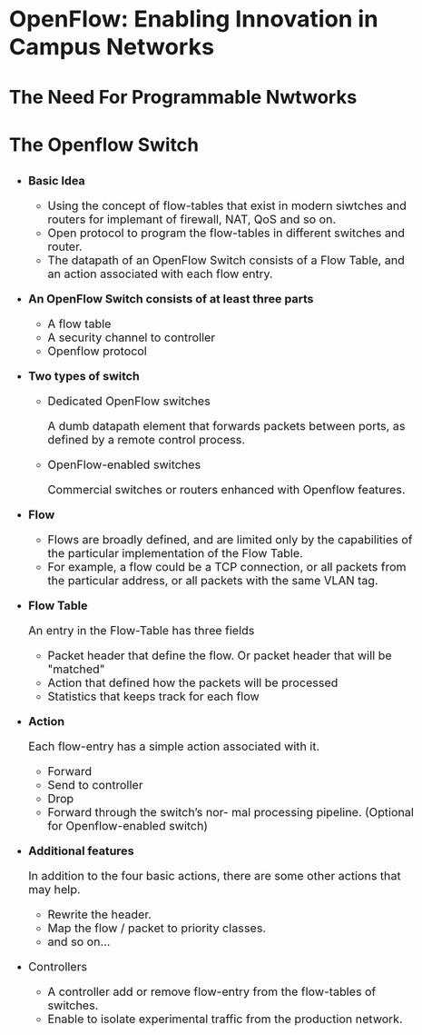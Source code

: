 <style>
    body{
    	font-size: 15pt;
    }
    h2{
        font-size: 28pt;
        font-weight: bold;
    }
    h3{
        font-size: 24pt;
        font-weight: bold;
    }
</style>

# **OpenFlow: Enabling Innovation in Campus Networks**

### The Need For Programmable Nwtworks



### The Openflow Switch

* **Basic Idea**

	* Using the concept of flow-tables that exist in modern siwtches and routers for implemant of firewall, NAT, QoS and so on.
	* Open protocol to program the flow-tables in different switches and router.
	* The datapath of an OpenFlow Switch consists of a Flow Table, and an action associated with each flow entry. 

* **An OpenFlow Switch consists of at least three parts**

	* A flow table
	* A security channel to controller
	* Openflow protocol

* **Two types of switch**

	* Dedicated OpenFlow switches 

		A dumb datapath element that forwards packets between ports, as defined by a remote control process.

	* OpenFlow-enabled switches 

		Commercial switches or routers enhanced with Openflow features.

* **Flow**

	* Flows are broadly defined, and are limited only by the capabilities of the particular implementation of the Flow Table.
	* For example, a flow could be a TCP connection, or all packets from the particular address, or all packets with the same VLAN tag.

* **Flow Table**

	An entry in the Flow-Table has three fields

	* Packet header that define the flow. Or packet header that will be "matched"
	* Action that defined how the packets will be processed
	* Statistics that keeps track for each flow 

* **Action**

	Each flow-entry has a simple action associated with it.

	* Forward
	* Send to controller
	* Drop
	* Forward through the switch’s nor- mal processing pipeline. (Optional for Openflow-enabled switch)

* **Additional features**

	In addition to the four basic actions, there are some other actions that may help.

	*  Rewrite the header.
	* Map the flow / packet to priority classes.
	* and so on...

* Controllers

	* A controller add or remove flow-entry from the flow-tables of switches.
	* Enable to isolate experimental traffic from the production network.
